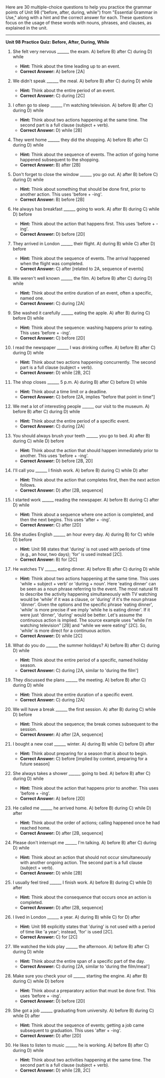 Here are 30 multiple-choice questions to help you practice the grammar points of Unit 98 ("before, after, during, while") from "Essential Grammar in Use," along with a hint and the correct answer for each. These questions focus on the usage of these words with nouns, phrases, and clauses, as explained in the unit.

***

**Unit 98 Practice Quiz: Before, After, During, While**

1.  She felt very nervous ______ the exam.
    A) before
    B) after
    C) during
    D) while
    *   **Hint:** Think about the time leading up to an event.
    *   **Correct Answer:** A) before [2A]

2.  We didn't speak ______ the meal.
    A) before
    B) after
    C) during
    D) while
    *   **Hint:** Think about the entire period of an event.
    *   **Correct Answer:** C) during [2C]

3.  I often go to sleep ______ I'm watching television.
    A) before
    B) after
    C) during
    D) while
    *   **Hint:** Think about two actions happening at the same time. The second part is a full clause (subject + verb).
    *   **Correct Answer:** D) while [2B]

4.  They went home ______ they did the shopping.
    A) before
    B) after
    C) during
    D) while
    *   **Hint:** Think about the sequence of events. The action of going home happened subsequent to the shopping.
    *   **Correct Answer:** B) after [2B]

5.  Don't forget to close the window ______ you go out.
    A) after
    B) before
    C) during
    D) while
    *   **Hint:** Think about something that should be done first, prior to another action. This uses 'before + -ing'.
    *   **Correct Answer:** B) before [2B]

6.  He always has breakfast ______ going to work.
    A) after
    B) during
    C) while
    D) before
    *   **Hint:** Think about the action that happens first. This uses 'before + -ing'.
    *   **Correct Answer:** D) before [2D]

7.  They arrived in London ______ their flight.
    A) during
    B) while
    C) after
    D) before
    *   **Hint:** Think about the sequence of events. The arrival happened when the flight was completed.
    *   **Correct Answer:** C) after [related to 2A, sequence of events]

8.  We weren't well known ______ the film.
    A) before
    B) after
    C) during
    D) while
    *   **Hint:** Think about the entire duration of an event, often a specific, named one.
    *   **Correct Answer:** C) during [2A]

9.  She washed it carefully ______ eating the apple.
    A) after
    B) during
    C) before
    D) while
    *   **Hint:** Think about the sequence: washing happens prior to eating. This uses 'before + -ing'.
    *   **Correct Answer:** C) before [2D]

10. I read the newspaper ______ I was drinking coffee.
    A) before
    B) after
    C) during
    D) while
    *   **Hint:** Think about two actions happening concurrently. The second part is a full clause (subject + verb).
    *   **Correct Answer:** D) while [2B, 2C]

11. The shop closes ______ 5 p.m.
    A) during
    B) after
    C) before
    D) while
    *   **Hint:** Think about a time limit or a deadline.
    *   **Correct Answer:** C) before [2A, implies "before that point in time"]

12. We met a lot of interesting people ______ our visit to the museum.
    A) before
    B) after
    C) during
    D) while
    *   **Hint:** Think about the entire period of a specific event.
    *   **Correct Answer:** C) during [2A]

13. You should always brush your teeth ______ you go to bed.
    A) after
    B) during
    C) while
    D) before
    *   **Hint:** Think about the action that should happen immediately prior to another. This uses 'before + -ing'.
    *   **Correct Answer:** D) before [2B, 2D]

14. I'll call you ______ I finish work.
    A) before
    B) during
    C) while
    D) after
    *   **Hint:** Think about the action that completes first, then the next action follows.
    *   **Correct Answer:** D) after [2B, sequence]

15. I started work ______ reading the newspaper.
    A) before
    B) during
    C) after
    D) while
    *   **Hint:** Think about a sequence where one action is completed, and then the next begins. This uses 'after + -ing'.
    *   **Correct Answer:** C) after [2D]

16. She studies English ______ an hour every day.
    A) during
    B) for
    C) while
    D) before
    *   **Hint:** Unit 98 states that 'during' is not used with periods of time (e.g., an hour, two days); 'for' is used instead [2C].
    *   **Correct Answer:** B) for [2C]

17. He watches TV ______ eating dinner.
    A) before
    B) after
    C) during
    D) while
    *   **Hint:** Think about two actions happening at the same time. This uses 'while + subject + verb' or 'during + noun'. Here 'eating dinner' can be seen as a noun phrase referring to the event. The most natural fit to describe the activity happening simultaneously with TV watching would be 'while' if it was a clause, or 'during' if it's the noun phrase 'dinner'. Given the options and the specific phrase 'eating dinner', 'while' is more precise if we imply 'while he is eating dinner'. If it were just 'dinner', 'during' would be better. Let's assume the continuous action is implied. The source example uses "while I'm watching television" [2B] and "while we were eating" [2C]. So, 'while' is more direct for a continuous action.
    *   **Correct Answer:** D) while [2C]

18. What do you do ______ the summer holidays?
    A) before
    B) after
    C) during
    D) while
    *   **Hint:** Think about the entire period of a specific, named holiday season.
    *   **Correct Answer:** C) during [2A, similar to 'during the film']

19. They discussed the plans ______ the meeting.
    A) before
    B) after
    C) during
    D) while
    *   **Hint:** Think about the entire duration of a specific event.
    *   **Correct Answer:** C) during [2A]

20. We will have a break ______ the first session.
    A) after
    B) during
    C) while
    D) before
    *   **Hint:** Think about the sequence; the break comes subsequent to the session.
    *   **Correct Answer:** A) after [2A, sequence]

21. I bought a new coat ______ winter.
    A) during
    B) while
    C) before
    D) after
    *   **Hint:** Think about preparing for a season that is about to begin.
    *   **Correct Answer:** C) before [implied by context, preparing for a future season]

22. She always takes a shower ______ going to bed.
    A) before
    B) after
    C) during
    D) while
    *   **Hint:** Think about the action that happens prior to another. This uses 'before + -ing'.
    *   **Correct Answer:** A) before [2D]

23. He called me ______ he arrived home.
    A) before
    B) during
    C) while
    D) after
    *   **Hint:** Think about the order of actions; calling happened once he had reached home.
    *   **Correct Answer:** D) after [2B, sequence]

24. Please don't interrupt me ______ I'm talking.
    A) before
    B) after
    C) during
    D) while
    *   **Hint:** Think about an action that should not occur simultaneously with another ongoing action. The second part is a full clause (subject + verb).
    *   **Correct Answer:** D) while [2B]

25. I usually feel tired ______ I finish work.
    A) before
    B) during
    C) while
    D) after
    *   **Hint:** Think about the consequence that occurs once an action is completed.
    *   **Correct Answer:** D) after [2B, sequence]

26. I lived in London ______ a year.
    A) during
    B) while
    C) for
    D) after
    *   **Hint:** Unit 98 explicitly states that 'during' is not used with a period of time like 'a year'; instead, 'for' is used [2C].
    *   **Correct Answer:** C) for [2C]

27. We watched the kids play ______ the afternoon.
    A) before
    B) after
    C) during
    D) while
    *   **Hint:** Think about the entire span of a specific part of the day.
    *   **Correct Answer:** C) during [2A, similar to 'during the film/meal']

28. Make sure you check your oil ______ starting the engine.
    A) after
    B) during
    C) while
    D) before
    *   **Hint:** Think about a preparatory action that must be done first. This uses 'before + -ing'.
    *   **Correct Answer:** D) before [2D]

29. She got a job ______ graduating from university.
    A) before
    B) during
    C) while
    D) after
    *   **Hint:** Think about the sequence of events; getting a job came subsequent to graduation. This uses 'after + -ing'.
    *   **Correct Answer:** D) after [2D]

30. He likes to listen to music ______ he is working.
    A) before
    B) after
    C) during
    D) while
    *   **Hint:** Think about two activities happening at the same time. The second part is a full clause (subject + verb).
    *   **Correct Answer:** D) while [2B, 2C]